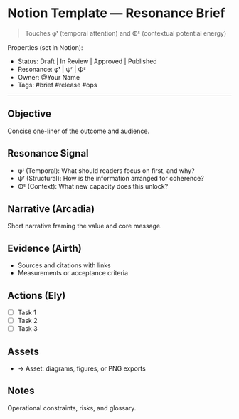 # Notion Template — Resonance Brief

> Touches φᵗ (temporal attention) and Φᴱ (contextual potential energy)

Properties (set in Notion):

- Status: Draft | In Review | Approved | Published
- Resonance: φᵗ | ψʳ | Φᴱ
- Owner: @Your Name
- Tags: #brief #release #ops

---

## Objective

Concise one-liner of the outcome and audience.

## Resonance Signal

- φᵗ (Temporal): What should readers focus on first, and why?
- ψʳ (Structural): How is the information arranged for coherence?
- Φᴱ (Context): What new capacity does this unlock?

## Narrative (Arcadia)

Short narrative framing the value and core message.

## Evidence (Airth)

- Sources and citations with links
- Measurements or acceptance criteria

## Actions (Ely)

- [ ] Task 1
- [ ] Task 2
- [ ] Task 3

## Assets

- → Asset: diagrams, figures, or PNG exports

## Notes

Operational constraints, risks, and glossary.
